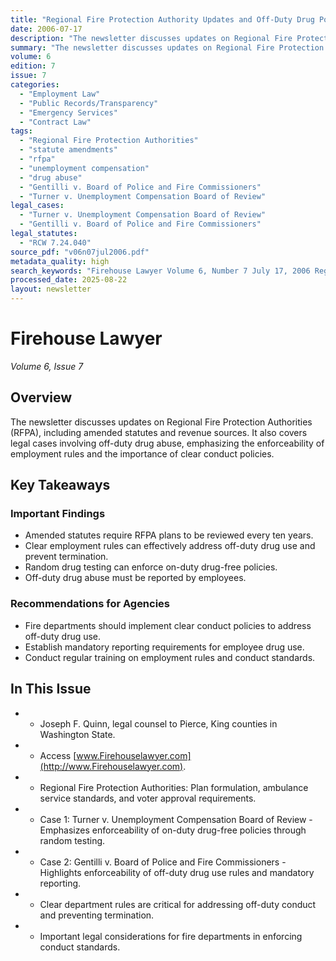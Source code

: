 ```yaml
---
title: "Regional Fire Protection Authority Updates and Off-Duty Drug Policy"
date: 2006-07-17
description: "The newsletter discusses updates on Regional Fire Protection Authorities (RFPA), including amended statutes and revenue sources. It also covers legal cases involving off-duty drug abuse, emphasizing the enforceability of employment rules and the importance of clear conduct policies."
summary: "The newsletter discusses updates on Regional Fire Protection Authorities (RFPA), including amended statutes and revenue sources. It also covers legal cases involving off-duty drug abuse, emphasizing the enforceability of employment rules and the importance of clear conduct policies."
volume: 6
edition: 7
issue: 7
categories:
  - "Employment Law"
  - "Public Records/Transparency"
  - "Emergency Services"
  - "Contract Law"
tags:
  - "Regional Fire Protection Authorities"
  - "statute amendments"
  - "rfpa"
  - "unemployment compensation"
  - "drug abuse"
  - "Gentilli v. Board of Police and Fire Commissioners"
  - "Turner v. Unemployment Compensation Board of Review"
legal_cases:
  - "Turner v. Unemployment Compensation Board of Review"
  - "Gentilli v. Board of Police and Fire Commissioners"
legal_statutes:
  - "RCW 7.24.040"
source_pdf: "v06n07jul2006.pdf"
metadata_quality: high
search_keywords: "Firehouse Lawyer Volume 6, Number 7 July 17, 2006 Regional Fire Protection Authorities on June 7, 2006 amended statutes governing RFPA. Turner v. Unemployment Compensation Board of Review and Gentilli..."
processed_date: 2025-08-22
layout: newsletter
---
```


# Firehouse Lawyer

*Volume 6, Issue 7*

## Overview

The newsletter discusses updates on Regional Fire Protection Authorities (RFPA), including amended statutes and revenue sources. It also covers legal cases involving off-duty drug abuse, emphasizing the enforceability of employment rules and the importance of clear conduct policies.

## Key Takeaways

### Important Findings

- Amended statutes require RFPA plans to be reviewed every ten years.
- Clear employment rules can effectively address off-duty drug use and prevent termination.
- Random drug testing can enforce on-duty drug-free policies.
- Off-duty drug abuse must be reported by employees.

### Recommendations for Agencies

- Fire departments should implement clear conduct policies to address off-duty drug use.
- Establish mandatory reporting requirements for employee drug use.
- Conduct regular training on employment rules and conduct standards.

## In This Issue

- - Joseph F. Quinn, legal counsel to Pierce, King counties in Washington State.
- - Access [www.Firehouselawyer.com](http://www.Firehouselawyer.com).
- - Regional Fire Protection Authorities: Plan formulation, ambulance service standards, and voter approval requirements.
- - Case 1: Turner v. Unemployment Compensation Board of Review - Emphasizes enforceability of on-duty drug-free policies through random testing.
- - Case 2: Gentilli v. Board of Police and Fire Commissioners - Highlights enforceability of off-duty drug use rules and mandatory reporting.
- - Clear department rules are critical for addressing off-duty conduct and preventing termination.
- - Important legal considerations for fire departments in enforcing conduct standards.

